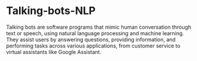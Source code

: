 # Talking-bots-NLP
Talking bots are software programs that mimic human conversation through text or speech, using natural language processing and machine learning. They assist users by answering questions, providing information, and performing tasks across various applications, from customer service to virtual assistants like Google Assistant.
